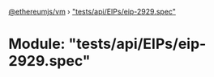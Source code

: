 [@ethereumjs/vm](../README.md) › ["tests/api/EIPs/eip-2929.spec"](_tests_api_eips_eip_2929_spec_.md)

# Module: "tests/api/EIPs/eip-2929.spec"


